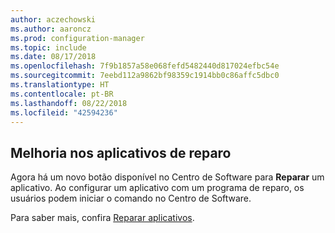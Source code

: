 ```yaml
---
author: aczechowski
ms.author: aaroncz
ms.prod: configuration-manager
ms.topic: include
ms.date: 08/17/2018
ms.openlocfilehash: 7f9b1857a58e068fefd5482440d817024efbc54e
ms.sourcegitcommit: 7eebd112a9862bf98359c1914bb0c86affc5dbc0
ms.translationtype: HT
ms.contentlocale: pt-BR
ms.lasthandoff: 08/22/2018
ms.locfileid: "42594236"
---
```

## <a name="bkmk_repair"></a> Melhoria nos aplicativos de reparo
<!--1357866-->

Agora há um novo botão disponível no Centro de Software para **Reparar** um aplicativo. Ao configurar um aplicativo com um programa de reparo, os usuários podem iniciar o comando no Centro de Software. 

Para saber mais, confira [Reparar aplicativos](/sccm/core/get-started/capabilities-in-technical-preview-1807#bkmk_app-repair).

